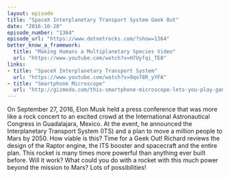 ```yaml
---
layout: episode
title: "SpaceX Interplanetary Transport System Geek Out"
date: "2016-10-20"
episode_number: "1364"
episode_url: "https://www.dotnetrocks.com/?show=1364"
better_know_a_framework:
  title: "Making Humans a Multiplanetary Species Video"
  url: "https://www.youtube.com/watch?v=H7Uyfqi_TE8"
links:
- title: "SpaceX Interplanetary Transport System"
  url: "https://www.youtube.com/watch?v=0qo78R_yYFA"
- title: "Smartphone Microscope"
  url: "http://gizmodo.com/this-smartphone-microscope-lets-you-play-games-with-mic-1787482078"
---
```


On September 27, 2016, Elon Musk held a press conference that was more like a rock concert to an excited crowd at the International Astronautical Congress in Guadalajara, Mexico. At the event, he announced the Interplanetary Transport System (ITS) and a plan to move a million people to Mars by 2050. How viable is this? Time for a Geek Out! Richard reviews the design of the Raptor engine, the ITS booster and spacecraft and the entire plan. This rocket is many times more powerful than anything ever built before. Will it work? What could you do with a rocket with this much power beyond the mission to Mars? Lots of possibilities!
